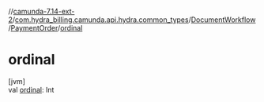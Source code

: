 //[camunda-7.14-ext-2](../../../../index.md)/[com.hydra_billing.camunda.api.hydra.common_types](../../index.md)/[DocumentWorkflow](../index.md)/[PaymentOrder](index.md)/[ordinal](ordinal.md)

# ordinal

[jvm]\
val [ordinal](ordinal.md): Int
